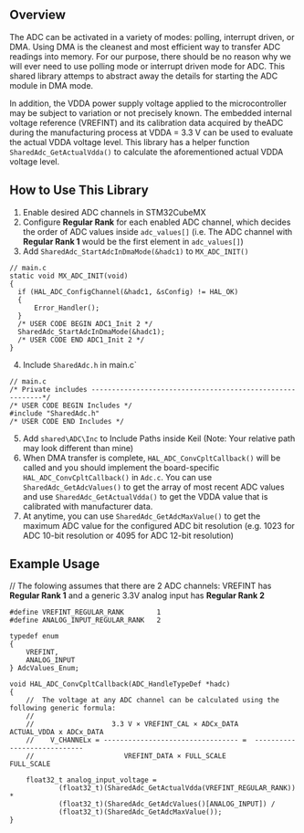 ## Overview
The ADC can be activated in a variety of modes: polling, interrupt driven, or DMA. Using DMA is the cleanest and most efficient way to transfer ADC readings into memory. For our purpose, there should be no reason why we will ever need to use polling mode or interrupt driven mode for ADC. This shared library attemps to abstract away the details for starting the ADC module in DMA mode.

In addition, the VDDA power supply voltage applied to the microcontroller may be subject to variation or not precisely known. The embedded internal voltage reference (VREFINT) and its calibration data acquired by theADC during the manufacturing process at VDDA = 3.3 V can be used to evaluate the actual VDDA voltage level. This library has a helper function `SharedAdc_GetActualVdda()` to calculate the aforementioned actual VDDA voltage level.

## How to Use This Library
1. Enable desired ADC channels in STM32CubeMX
2. Configure **Regular Rank** for each enabled ADC channel, which decides the order of ADC values inside `adc_values[]` (i.e. The ADC channel with **Regular Rank 1** would be the first element in `adc_values[]`)
3. Add `SharedAdc_StartAdcInDmaMode(&hadc1)` to `MX_ADC_INIT()`
```
// main.c
static void MX_ADC_INIT(void)
{
  if (HAL_ADC_ConfigChannel(&hadc1, &sConfig) != HAL_OK)
  {
      Error_Handler();
  }
  /* USER CODE BEGIN ADC1_Init 2 */
  SharedAdc_StartAdcInDmaMode(&hadc1);
  /* USER CODE END ADC1_Init 2 */
}
```
4. Include `SharedAdc.h` in main.c`
```
// main.c
/* Private includes ----------------------------------------------------------*/
/* USER CODE BEGIN Includes */
#include "SharedAdc.h"
/* USER CODE END Includes */

```
5. Add `shared\ADC\Inc` to Include Paths inside Keil (Note: Your relative path may look different than mine)
6. When DMA transfer is complete, `HAL_ADC_ConvCpltCallback()` will be called and you should implement the board-specific `HAL_ADC_ConvCpltCallback()` in `Adc.c`. You can use `SharedAdc_GetAdcValues()` to get the array of most recent ADC values and use `SharedAdc_GetActualVdda()` to get the VDDA value that is calibrated with manufacturer data.
7. At anytime, you can use `SharedAdc_GetAdcMaxValue()` to get the maximum ADC value for the configured ADC bit resolution (e.g. 1023 for ADC 10-bit resolution or 4095 for ADC 12-bit resolution)

## Example Usage
// The folowing assumes that there are 2 ADC channels: VREFINT has **Regular Rank 1** and a generic 3.3V analog input has **Regular Rank 2**
```
#define VREFINT_REGULAR_RANK        1
#define ANALOG_INPUT_REGULAR_RANK   2

typedef enum
{
    VREFINT,
    ANALOG_INPUT
} AdcValues_Enum;

void HAL_ADC_ConvCpltCallback(ADC_HandleTypeDef *hadc)
{
    //  The voltage at any ADC channel can be calculated using the following generic formula:
    //
    //                   3.3 V × VREFINT_CAL × ADCx_DATA      ACTUAL_VDDA x ADCx_DATA
    //    V_CHANNELx = --------------------------------- =  ----------------------------
    //                      VREFINT_DATA × FULL_SCALE                FULL_SCALE

    float32_t analog_input_voltage =
            (float32_t)(SharedAdc_GetActualVdda(VREFINT_REGULAR_RANK)) *
            (float32_t)(SharedAdc_GetAdcValues()[ANALOG_INPUT]) /
            (float32_t)(SharedAdc_GetAdcMaxValue());
}
```
